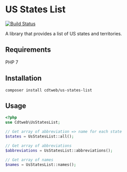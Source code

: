 # US States List

[![Build Status](https://travis-ci.org/cdtweb/us-states-list.svg?branch=master)](https://travis-ci.org/cdtweb/us-states-list)

A library that provides a list of US states and territories.

## Requirements

PHP 7

## Installation

    composer install cdtweb/us-states-list
    
## Usage

```php
<?php
use Cdtweb\UsStatesList;

// Get array of abbreviation => name for each state
$states = UsStatesList::all();

// Get array of abbreviations
$abbreviations = UsStatesList::abbreviations();

// Get array of names
$names = UsStatesList::names();
 
```
